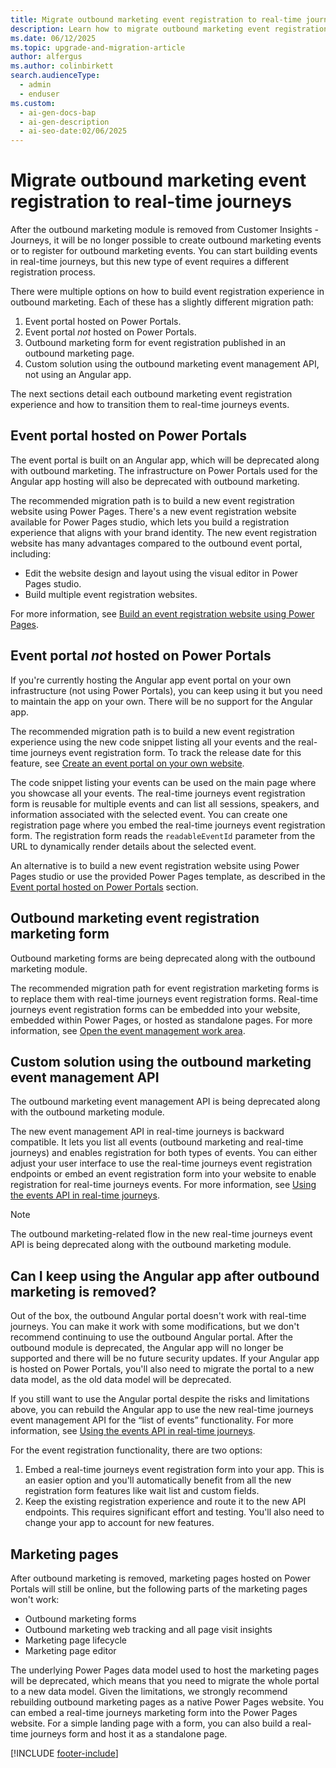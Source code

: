```yaml
---
title: Migrate outbound marketing event registration to real-time journeys
description: Learn how to migrate outbound marketing event registration to real-time journeys in Dynamics 365 Customer Insights - Journeys.
ms.date: 06/12/2025
ms.topic: upgrade-and-migration-article
author: alfergus
ms.author: colinbirkett
search.audienceType:
  - admin
  - enduser
ms.custom:
  - ai-gen-docs-bap
  - ai-gen-description
  - ai-seo-date:02/06/2025
---
```


# Migrate outbound marketing event registration to real-time journeys

After the outbound marketing module is removed from Customer Insights - Journeys, it will be no longer possible to create outbound marketing events or to register for outbound marketing events. You can start building events in real-time journeys, but this new type of event requires a different registration process.

There were multiple options on how to build event registration experience in outbound marketing. Each of these has a slightly different migration path:

1. Event portal hosted on Power Portals.
1. Event portal *not* hosted on Power Portals.
1. Outbound marketing form for event registration published in an outbound marketing page.
1. Custom solution using the outbound marketing event management API, not using an Angular app.

The next sections detail each outbound marketing event registration experience and how to transition them to real-time journeys events.

## Event portal hosted on Power Portals

The event portal is built on an Angular app, which will be deprecated along with outbound marketing. The infrastructure on Power Portals used for the Angular app hosting will also be deprecated with outbound marketing.

The recommended migration path is to build a new event registration website using Power Pages. There's a new event registration website available for Power Pages studio, which lets you build a registration experience that aligns with your brand identity. The new event registration website has many advantages compared to the outbound event portal, including:

- Edit the website design and layout using the visual editor in Power Pages studio.
- Build multiple event registration websites.

For more information, see [Build an event registration website using Power Pages](event-portal-template.md).

## Event portal *not* hosted on Power Portals

If you're currently hosting the Angular app event portal on your own infrastructure (not using Power Portals), you can keep using it but you need to maintain the app on your own. There will be no support for the Angular app.

The recommended migration path is to build a new event registration experience using the new code snippet listing all your events and the real-time journeys event registration form. To track the release date for this feature, see [Create an event portal on your own website](/dynamics365/release-plan/2025wave1/customer-insights/dynamics365-customer-insights-journeys/create-event-portal-own-website).

The code snippet listing your events can be used on the main page where you showcase all your events. The real-time journeys event registration form is reusable for multiple events and can list all sessions, speakers, and information associated with the selected event. You can create one registration page where you embed the real-time journeys event registration form. The registration form reads the `readableEventId` parameter from the URL to dynamically render details about the selected event.

An alternative is to build a new event registration website using Power Pages studio or use the provided Power Pages template, as described in the [Event portal hosted on Power Portals](migrate-event-registration.md#event-portal-hosted-on-power-portals) section.

## Outbound marketing event registration marketing form

Outbound marketing forms are being deprecated along with the outbound marketing module.

The recommended migration path for event registration marketing forms is to replace them with real-time journeys event registration forms. Real-time journeys event registration forms can be embedded into your website, embedded within Power Pages, or hosted as standalone pages. For more information, see [Open the event management work area](open-events.md).

## Custom solution using the outbound marketing event management API

The outbound marketing event management API is being deprecated along with the outbound marketing module.

The new event management API in real-time journeys is backward compatible. It lets you list all events (outbound marketing and real-time journeys) and enables registration for both types of events. You can either adjust your user interface to use the real-time journeys event registration endpoints or embed an event registration form into your website to enable registration for real-time journeys events. For more information, see [Using the events API in real-time journeys](./developer/using-rtm-events-api.md).

> [!NOTE]
> The outbound marketing-related flow in the new real-time journeys event API is being deprecated along with the outbound marketing module.

## Can I keep using the Angular app after outbound marketing is removed?

Out of the box, the outbound Angular portal doesn't work with real-time journeys. You can make it work with some modifications, but we don't recommend continuing to use the outbound Angular portal. After the outbound module is deprecated, the Angular app will no longer be supported and there will be no future security updates. If your Angular app is hosted on Power Portals, you'll also need to migrate the portal to a new data model, as the old data model will be deprecated.

If you still want to use the Angular portal despite the risks and limitations above, you can rebuild the Angular app to use the new real-time journeys event management API for the “list of events” functionality. For more information, see [Using the events API in real-time journeys](./developer/using-rtm-events-api.md).

For the event registration functionality, there are two options:

1. Embed a real-time journeys event registration form into your app. This is an easier option and you'll automatically benefit from all the new registration form features like wait list and custom fields.
1. Keep the existing registration experience and route it to the new API endpoints. This requires significant effort and testing. You'll also need to change your app to account for new features.

## Marketing pages

After outbound marketing is removed, marketing pages hosted on Power Portals will still be online, but the following parts of the marketing pages won't work:

- Outbound marketing forms
- Outbound marketing web tracking and all page visit insights
- Marketing page lifecycle
- Marketing page editor

The underlying Power Pages data model used to host the marketing pages will be deprecated, which means that you need to migrate the whole portal to a new data model. Given the limitations, we strongly recommend rebuilding outbound marketing pages as a native Power Pages website. You can embed a real-time journeys marketing form into the Power Pages website. For a simple landing page with a form, you can also build a real-time journeys form and host it as a standalone page.

[!INCLUDE [footer-include](./includes/footer-banner.md)]
